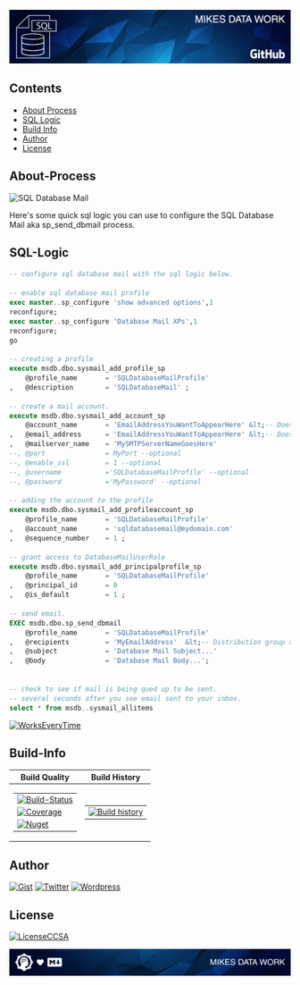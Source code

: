 ![MIKES DATA WORK GIT REPO](https://raw.githubusercontent.com/mikesdatawork/images/master/git_mikes_data_work_banner_01.png "Mikes Data Work")        



## Contents    
- [About Process](##About-Process)  
- [SQL Logic](#SQL-Logic)  
- [Build Info](#Build-Info)  
- [Author](#Author)  
- [License](#License)       

## About-Process


![SQL Database Mail]( https://mikesdatawork.files.wordpress.com/2015/07/sql-database-mail-sp_send_dbmail-mid.png "sp_send_dbmail")
 
<p>Here's some quick sql logic you can use to configure the SQL Database Mail aka sp_send_dbmail process.</p>      


## SQL-Logic
```SQL
-- configure sql database mail with the sql logic below.
 
-- enable sql database mail profile
exec master..sp_configure 'show advanced options',1
reconfigure;
exec master..sp_configure 'Database Mail XPs',1
reconfigure;
go
 
-- creating a profile
execute msdb.dbo.sysmail_add_profile_sp
    @profile_name       = 'SQLDatabaseMailProfile'
,   @description        = 'SQLDatabaseMail' ;
 
-- create a mail account.
execute msdb.dbo.sysmail_add_account_sp
    @account_name       = 'EmailAddressYouWantToAppearHere' &lt;-- Does not have to be a real email aaddress.  Parameters are required for process, but are not needed to work.
,   @email_address      = 'EmailAddressYouWantToAppearHere' &lt;-- Does not have to be a real email aaddress.  Parameters are required for process, but are not needed to work.
,   @mailserver_name    = 'MySMTPServerNameGoesHere' 
--, @port               = MyPort --optional
--, @enable_ssl         = 1 --optional
--, @username           ='SQLDatabaseMailProfile' --optional
--, @password           ='MyPassword' --optional
 
-- adding the account to the profile
execute msdb.dbo.sysmail_add_profileaccount_sp
    @profile_name       = 'SQLDatabaseMailProfile'
,   @account_name       = 'sqldatabasemail@mydomain.com'
,   @sequence_number    = 1 ;
 
-- grant access to DatabaseMailUserRole
execute msdb.dbo.sysmail_add_principalprofile_sp
    @profile_name       = 'SQLDatabaseMailProfile'
,   @principal_id       = 0
,   @is_default         = 1 ;
 
-- send email.
EXEC msdb.dbo.sp_send_dbmail
    @profile_name       = 'SQLDatabaseMailProfile'
,   @recipients         = 'MyEmailAddress'  &lt;-- Distribution group always preferred here.
,   @subject            = 'Database Mail Subject...'
,   @body               = 'Database Mail Body...';
 
 
-- check to see if mail is being qued up to be sent.  
-- several seconds after you see email sent to your inbox.
select * from msdb..sysmail_allitems 
```


[![WorksEveryTime](https://forthebadge.com/images/badges/60-percent-of-the-time-works-every-time.svg)](https://shitday.de/)

## Build-Info

| Build Quality | Build History |
|--|--|
|<table><tr><td>[![Build-Status](https://ci.appveyor.com/api/projects/status/pjxh5g91jpbh7t84?svg?style=flat-square)](#)</td></tr><tr><td>[![Coverage](https://coveralls.io/repos/github/tygerbytes/ResourceFitness/badge.svg?style=flat-square)](#)</td></tr><tr><td>[![Nuget](https://img.shields.io/nuget/v/TW.Resfit.Core.svg?style=flat-square)](#)</td></tr></table>|<table><tr><td>[![Build history](https://buildstats.info/appveyor/chart/tygerbytes/resourcefitness)](#)</td></tr></table>|

## Author

[![Gist](https://img.shields.io/badge/Gist-MikesDataWork-<COLOR>.svg)](https://gist.github.com/mikesdatawork)
[![Twitter](https://img.shields.io/badge/Twitter-MikesDataWork-<COLOR>.svg)](https://twitter.com/mikesdatawork)
[![Wordpress](https://img.shields.io/badge/Wordpress-MikesDataWork-<COLOR>.svg)](https://mikesdatawork.wordpress.com/)

   
## License
[![LicenseCCSA](https://img.shields.io/badge/License-CreativeCommonsSA-<COLOR>.svg)](https://creativecommons.org/share-your-work/licensing-types-examples/)

![Mikes Data Work](https://raw.githubusercontent.com/mikesdatawork/images/master/git_mikes_data_work_banner_02.png "Mikes Data Work")

